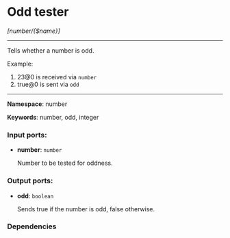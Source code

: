 # Odd tester

_[number/{$name}]_

---

Tells whether a number is odd.

Example:

1. 23@0 is received via `number`
2. true@0 is sent via `odd`

---

__Namespace__: number

__Keywords__: number, odd, integer

### Input ports:

* __number__: ` number `

    Number to be tested for oddness.

### Output ports:

* __odd__: ` boolean `

    Sends true if the number is odd, false otherwise.

### Dependencies




